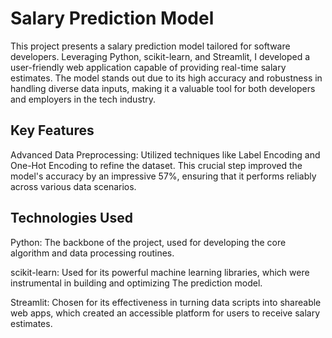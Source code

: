 
# Salary Prediction Model

This project presents a salary prediction model tailored for software developers. Leveraging Python, scikit-learn, and Streamlit, I developed a user-friendly web application capable of providing real-time salary estimates. The model stands out due to its high accuracy and robustness in handling diverse data inputs, making it a valuable tool for both developers and employers in the tech industry.



## Key Features
Advanced Data Preprocessing: Utilized techniques like Label Encoding and One-Hot Encoding to refine the dataset. This crucial step improved the model's accuracy by an impressive 57%, ensuring that it performs reliably across various data scenarios.


## Technologies Used
Python: The backbone of the project, used for developing the core algorithm and data processing routines.

scikit-learn: Used for its powerful machine learning libraries, which were instrumental in building and optimizing The prediction model.

Streamlit: Chosen for its effectiveness in turning data scripts into shareable web apps, which created an accessible platform for users to receive salary estimates.
